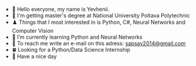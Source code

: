 - 👋 Hello everyone, my name is Yevhenii.
- 🏢 I'm getting master's degree at National University Poltava Polytechnic
- ♟️ Things that I most interested in is Python, C#, Neural Networks and Computer Vision
- 📖 I’m currently learning Python and Neural Networks
- 📧 To reach me write an e-mail on this adress: sapsay2014@gmail.com
- 🍀 Looking for a Python/Data Science Internship
- 🌈 Have a nice day

<!---
Visheit/Visheit is a ✨ special ✨ repository because its `README.md` (this file) appears on your GitHub profile.
You can click the Preview link to take a look at your changes.
--->
